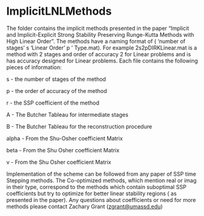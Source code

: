 # ImplicitLNLMethods
The  folder contains the implicit methods presented in the paper “Implicit and Implicit-Explicit Strong Stability Preserving Runge-Kutta Methods with High Linear Order”.  The methods have a naming format of ( ‘number of stages’ s  ‘Linear Order’ p ’ Type.mat).  For example 2s2pDIRKLinear.mat is a method with 2 stages and order of accuracy 2 for Linear problems and is has accuracy designed for Linear problems.  Each file contains the following pieces of information:

s - the number of stages of the method

p - the order of accuracy of the method

r - the SSP coefficient of the method

A - The Butcher Tableau for intermediate stages

B - The Butcher Tableau for the reconstruction procedure

alpha - From the Shu-Osher coefficient Matrix

beta  - From the Shu Osher coefficient Matrix

v	- From the Shu Osher coefficient Matrix
 
Implementation of the scheme can be followed from any paper of SSP time Stepping methods.
The Co-optimized methods, which mention real or imag in their type, correspond to the methods which contain suboptimal SSP coefficients but try to optimize for better linear stability regions ( as presented in the paper).
Any questions about coefficients or need for more methods please contact Zachary Grant (zgrant@umassd.edu) 
